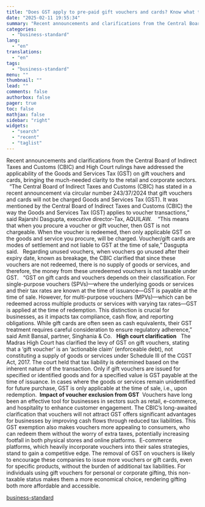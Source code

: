 ```yaml
---
title: "Does GST apply to pre-paid gift vouchers and cards? Know what the rule says"
date: "2025-02-11 19:55:34"
summary: "Recent announcements and clarifications from the Central Board of Indirect Taxes and Customs (CBIC) and High Court rulings have addressed the applicability of the Goods and Services Tax (GST) on gift vouchers and cards, bringing the much-needed clarity to the retail and corporate sectors. “The Central Board of Indirect Taxes..."
categories:
  - "business-standard"
lang:
  - "en"
translations:
  - "en"
tags:
  - "business-standard"
menu: ""
thumbnail: ""
lead: ""
comments: false
authorbox: false
pager: true
toc: false
mathjax: false
sidebar: "right"
widgets:
  - "search"
  - "recent"
  - "taglist"
---
```


Recent announcements and clarifications from the Central Board of Indirect Taxes and Customs (CBIC) and High Court rulings have addressed the applicability of the Goods and Services Tax (GST) on gift vouchers and cards, bringing the much-needed clarity to the retail and corporate sectors.
 
“The Central Board of Indirect Taxes and Customs (CBIC) has stated in a recent announcement via circular number 243/37/2024 that gift vouchers and cards will not be charged Goods and Services Tax (GST). It was mentioned by the Central Board of Indirect Taxes and Customs (CBIC) the way the Goods and Services Tax (GST) applies to voucher transactions,” said Rajarshi Dasgupta, executive director-Tax, AQUILAW. 
 
“This means that when you procure a voucher or gift voucher, then GST is not chargeable. When the voucher is redeemed, then only applicable GST on the goods and service you procure, will be charged. Voucher/gift cards are modes of settlement and not liable to GST at the time of sale,” Dasgupta said.
 
Regarding unused vouchers, when vouchers go unused after their expiry date, known as breakage, the CBIC clarified that since these vouchers are not redeemed, there is no supply of goods or services, and therefore, the money from these unredeemed vouchers is not taxable under GST.
 
“GST on gift cards and vouchers depends on their classification. For single-purpose vouchers (SPVs)—where the underlying goods or services and their tax rates are known at the time of issuance—GST is payable at the time of sale. However, for multi-purpose vouchers (MPVs)—which can be redeemed across multiple products or services with varying tax rates—GST is applied at the time of redemption. This distinction is crucial for businesses, as it impacts tax compliance, cash flow, and reporting obligations. While gift cards are often seen as cash equivalents, their GST treatment requires careful consideration to ensure regulatory adherence,” said Amit Bansal, partner, Singhania & Co.
 
**High court clarification**
 
The Madras High Court has clarified the levy of GST on gift vouchers, stating that a ‘gift voucher’ is an ‘actionable claim’ (enforceable debt), not constituting a supply of goods or services under Schedule III of the CGST Act, 2017. The court held that tax liability is determined based on the inherent nature of the transaction. Only if gift vouchers are issued for specified or identified goods and for a specified value is GST payable at the time of issuance. In cases where the goods or services remain unidentified for future purchase, GST is only applicable at the time of sale, i.e., upon redemption. 
**Impact of voucher exclusion from GST** 
Vouchers have long been an effective tool for businesses in sectors such as retail, e-commerce, and hospitality to enhance customer engagement. The CBIC’s long-awaited clarification that vouchers will not attract GST offers significant advantages for businesses by improving cash flows through reduced tax liabilities. This GST exemption also makes vouchers more appealing to consumers, who can redeem them without the worry of extra taxes, potentially increasing footfall in both physical stores and online platforms. 
E-commerce platforms, which heavily incorporate vouchers into their sales strategies, stand to gain a competitive edge. The removal of GST on vouchers is likely to encourage these companies to issue more vouchers or gift cards, even for specific products, without the burden of additional tax liabilities. For individuals using gift vouchers for personal or corporate gifting, this non-taxable status makes them a more economical choice, rendering gifting both more affordable and accessible.

[business-standard](https://www.business-standard.com/finance/personal-finance/does-gst-apply-to-pre-paid-gift-vouchers-and-cards-know-what-the-rule-says-125021101398_1.html)
